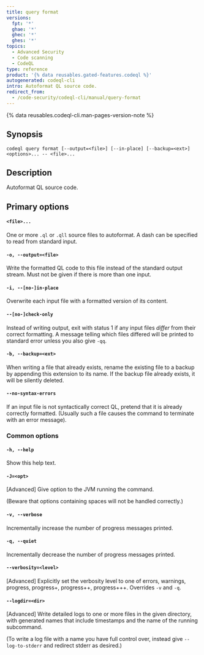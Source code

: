```yaml
---
title: query format
versions:
  fpt: '*'
  ghae: '*'
  ghec: '*'
  ghes: '*'
topics:
  - Advanced Security
  - Code scanning
  - CodeQL
type: reference
product: '{% data reusables.gated-features.codeql %}'
autogenerated: codeql-cli
intro: Autoformat QL source code.
redirect_from:
  - /code-security/codeql-cli/manual/query-format
---
```



<!-- Content after this section is automatically generated -->

{% data reusables.codeql-cli.man-pages-version-note %}

## Synopsis

```shell copy
codeql query format [--output=<file>] [--in-place] [--backup=<ext>] <options>... -- <file>...
```

## Description

Autoformat QL source code.

## Primary options

#### `<file>...` <!-- markdownlint-disable-line heading-increment -->

One or more `.ql` or `.qll` source files to autoformat. A dash can be
specified to read from standard input.

#### `-o, --output=<file>`

Write the formatted QL code to this file instead of the standard output
stream. Must not be given if there is more than one input.

#### `-i, --[no-]in-place`

Overwrite each input file with a formatted version of its content.

#### `--[no-]check-only`

Instead of writing output, exit with status 1 if any input files
_differ_ from their correct formatting. A message telling which files
differed will be printed to standard error unless you also give `-qq`.

#### `-b, --backup=<ext>`

When writing a file that already exists, rename the existing file to a
backup by appending this extension to its name. If the backup file
already exists, it will be silently deleted.

#### `--no-syntax-errors`

If an input file is not syntactically correct QL, pretend that it is
already correctly formatted. (Usually such a file causes the command to
terminate with an error message).

### Common options

#### `-h, --help`

Show this help text.

#### `-J=<opt>`

\[Advanced] Give option to the JVM running the command.

(Beware that options containing spaces will not be handled correctly.)

#### `-v, --verbose`

Incrementally increase the number of progress messages printed.

#### `-q, --quiet`

Incrementally decrease the number of progress messages printed.

#### `--verbosity=<level>`

\[Advanced] Explicitly set the verbosity level to one of errors,
warnings, progress, progress+, progress++, progress+++. Overrides `-v`
and `-q`.

#### `--logdir=<dir>`

\[Advanced] Write detailed logs to one or more files in the given
directory, with generated names that include timestamps and the name of
the running subcommand.

(To write a log file with a name you have full control over, instead
give `--log-to-stderr` and redirect stderr as desired.)

